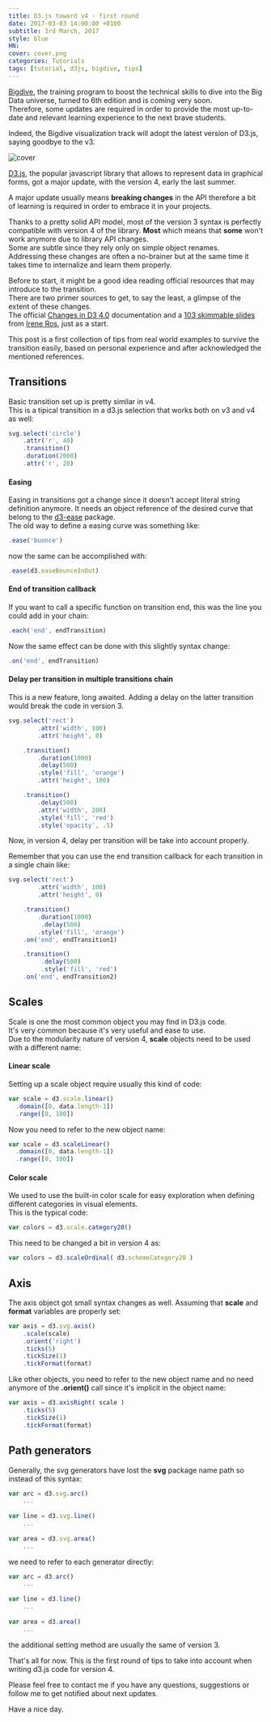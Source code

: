 ```yaml
---
title: D3.js toward v4 - first round
date: 2017-03-03 14:00:00 +0100
subtitle: 3rd March, 2017
style: blue
HN:
cover: cover.png
categories: Tutorials
tags: [tutorial, d3js, bigdive, tips]
---
```


[Bigdive](https://www.bigdive.eu/), the training program to boost the technical skills to dive into the Big Data universe, turned to 6th edition and is coming very soon.  
Therefore, some updates are required in order to provide the most up-to-date and relevant learning experience to the next brave students.  

<!-- main_ad -->

Indeed, the Bigdive visualization track will adopt the latest version of D3.js, saying goodbye to the v3.

![cover](/assets/blog/d3js_toward_v4/cover.png)

[D3.js](https://d3js.org), the popular javascript library that allows to represent data in graphical forms, got a major update, with the version 4, early the last summer.

A major update usually means **breaking changes** in the API therefore a bit of learning is required in order to embrace it in your projects.

Thanks to a pretty solid API model, most of the version 3 syntax is perfectly compatible with version 4 of the library.
**Most** which means that **some** won't work anymore due to library API changes.  
Some are subtle since they rely only on simple object renames.  
Addressing these changes are often a no-brainer but at the same time it takes time to internalize and learn them properly.

Before to start, it might be a good idea reading official resources that may introduce to the transition.  
There are two primer sources to get, to say the least, a glimpse of the extent of these changes.  
The official [Changes in D3 4.0](https://github.com/d3/d3/blob/master/CHANGES.md) documentation and a [103 skimmable slides](https://iros.github.io/d3-v4-whats-new/#1) from [Irene Ros](https://twitter.com/ireneros), just as a start.

This post is a first collection of tips from  real world examples to survive the transition easily, based on personal experience and after acknowledged the mentioned references.

## Transitions

Basic transition set up is pretty similar in v4.  
This is a tipical transition in a d3.js selection that works both on v3 and v4 as well:

```js
svg.select('circle')		
    .attr('r', 40)
    .transition()
    .duration(2000)
    .attr('r', 20)
```

#### Easing

Easing in transitions got a change since it doesn't accept literal string definition anymore. It needs an object reference of the desired curve that belong to the [d3-ease](https://github.com/d3/d3-ease) package.  
The old way to define a easing curve was something like:

```js
.ease('buonce') 
```

now the same can be accomplished with:

```js
.ease(d3.easeBounceInOut) 
```


#### End of transition callback

If you want to call a specific function on transition end, this was the line you could add in your chain:

```js
.each('end', endTransition)
```

Now the same effect can be done with this slightly syntax change:

```js
.on('end', endTransition)
```

#### Delay per transition in multiple transitions chain

This is a new feature, long awaited. Adding a delay on the latter transition would break the code in version 3.

```js
svg.select('rect')
        .attr('width', 100)
        .attr('height', 0)

    .transition()
        .duration(1000)
		.delay(500)
        .style('fill', 'orange')
        .attr('height', 100)

    .transition()
		.delay(500)
        .attr('width', 200)
        .style('fill', 'red')
        .style('opacity', .5)
```

Now, in version 4, delay per transition will be take into account properly.

Remember that you can use the end transition callback for each transition in a single chain like:

```js
svg.select('rect')
        .attr('width', 100)
        .attr('height', 0)

    .transition()
        .duration(1000)
		 .delay(500)
        .style('fill', 'orange')
    .on('end', endTransition1)

    .transition()
	 	 .delay(500)
    	 .style('fill', 'red')
    .on('end', endTransition2)
```


## Scales

Scale is one the most common object you may find in D3.js code.  
It's very common because it's very useful and ease to use.  
Due to the modularity nature of version 4, **scale** objects need to be used with a different name:

#### Linear scale

Setting up a scale object require usually this kind of code:


```js
var scale = d3.scale.linear()
  .domain([0, data.length-1])
  .range([0, 100])
```

Now you need to refer to the new object name:

```js
var scale = d3.scaleLinear()
  .domain([0, data.length-1])
  .range([0, 100])
```


#### Color scale

We used to use the built-in color scale for easy exploration when defining different categories in visual elements.  
This is the typical code:

```js
var colors = d3.scale.category20()
```

This need to be changed a bit in version 4 as:

```js
var colors = d3.scaleOrdinal( d3.schemeCategory20 )
```


## Axis

The axis object got small syntax changes as well. Assuming that **scale** and **format** variables are properly set:

```js
var axis = d3.svg.axis()
    .scale(scale)
    .orient('right')
    .ticks(5)
    .tickSize(1)
    .tickFormat(format)
```

Like other objects, you need to refer to the new object name and no need anymore of the **.orient()** call since it's implicit in the object name:

```js
var axis = d3.axisRight( scale )
    .ticks(5)
    .tickSize(1)
    .tickFormat(format)
```


## Path generators

Generally, the svg generators have lost the **svg** package name path so instead of this syntax:

```js
var arc = d3.svg.arc()
    ...
    
var line = d3.svg.line()
    ...
    
var area = d3.svg.area()
    ...
```

we need to refer to each generator directly:

```js
var arc = d3.arc()
    ...
    
var line = d3.line()
    ...
    
var area = d3.area()
    ...
```

the additional setting method are usually the same of version 3.

That's all for now. 
This is the first round of tips to take into account when writing d3.js code for version 4.

Please feel free to contact me if you have any questions, suggestions or follow me to get notified about next updates.

Have a nice day.